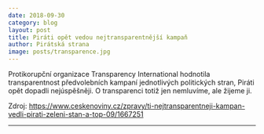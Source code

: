 ```yaml
---
date: 2018-09-30
category: blog
layout: post
title: Piráti opět vedou nejtransparentnější kampaň
author: Pirátská strana
image: posts/transparence.jpg
---
```


Protikorupční organizace Transparency International hodnotila transparentnost předvolebních kampaní jednotlivých politických stran, Piráti opět dopadli nejúspěšněji. O transparenci totiž jen nemluvíme, ale žijeme ji.

Zdroj: https://www.ceskenoviny.cz/zpravy/ti-nejtransparentneji-kampan-vedli-pirati-zeleni-stan-a-top-09/1667251



- - -
